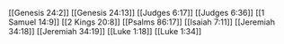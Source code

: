 [[Genesis 24:2]]
[[Genesis 24:13]]
[[Judges 6:17]]
[[Judges 6:36]]
[[1 Samuel 14:9]]
[[2 Kings 20:8]]
[[Psalms 86:17]]
[[Isaiah 7:11]]
[[Jeremiah 34:18]]
[[Jeremiah 34:19]]
[[Luke 1:18]]
[[Luke 1:34]]

